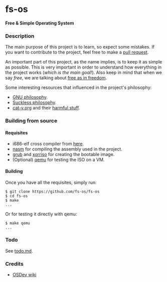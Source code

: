 # fs-os
**Free &amp; Simple Operating System**

### Description
The main purpose of this project is to learn, so expect some mistakes. If you want to contribute to the project, feel free to make a [pull request](https://github.com/fs-os/fs-os/pulls).

An important part of this project, as the name implies, is to keep it as simple as possible.
This is very important in order to understand how everything in the project works (*which is the main goal!*).
Also keep in mind that when we say *free*, we are talking about [free as in freedom](https://www.gnu.org/philosophy/free-sw.html).

Some interesting resources that influenced in the project's philosophy:
- [GNU philosophy](https://www.gnu.org/philosophy).
- [Suckless philosophy](https://suckless.org/philosophy).
- [cat-v.org](http://cat-v.org) and their [harmful stuff](http://harmful.cat-v.org).

### Building from source
#### Requisites
- i686-elf cross compiler from [here](https://github.com/fs-os/cross-compiler).
- [nasm](https://nasm.us) for compiling the assembly used in the project.
- [grub](https://www.gnu.org/software/grub) and [xorriso](https://www.gnu.org/software/xorriso) for creating the bootable image.
- (Optional) [qemu](https://www.qemu.org) for testing the ISO on a VM.

#### Building
Once you have all the requisites, simply run:
```console
$ git clone https://github.com/fs-os/fs-os
$ cd fs-os
$ make
...
```
Or for testing it directly with qemu:
```console
$ make qemu
...
```

### Todo
See [todo.md](TODO.md).

### Credits
- [OSDev wiki](https://wiki.osdev.org)
